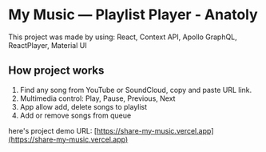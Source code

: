 # My Music — Playlist Player - Anatoly

This project was made by using: React, Context API, Apollo GraphQL, ReactPlayer, Material UI

## How project works

1. Find any song from YouTube or SoundCloud, copy and paste URL link.
2. Multimedia control: Play, Pause, Previous, Next
3. App allow add, delete songs to playlist
4. Add or remove songs from queue

here's project demo URL: [https://share-my-music.vercel.app](https://share-my-music.vercel.app)
